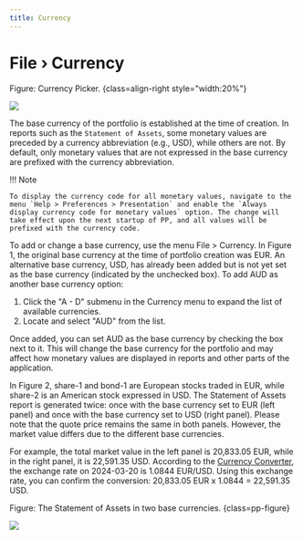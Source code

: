 ```yaml
---
title: Currency
---
```

# File &rsaquo; Currency

Figure: Currency Picker. {class=align-right style="width:20%"}

![](images/currency-picker.png)

The base currency of the portfolio is established at the time of creation. In reports such as the `Statement of Assets`, some monetary values are preceded by a currency abbreviation (e.g., USD), while others are not. By default, only monetary values that are not expressed in the base currency are prefixed with the currency abbreviation.

!!! Note

    To display the currency code for all monetary values, navigate to the menu `Help > Preferences > Presentation` and enable the `Always display currency code for monetary values` option. The change will take effect upon the next startup of PP, and all values will be prefixed with the currency code.

To add or change a base currency, use the menu File > Currency. In Figure 1, the original base currency at the time of portfolio creation was EUR. An alternative base currency, USD, has already been added but is not yet set as the base currency (indicated by the unchecked box). To add AUD as another base currency option:

1. Click the "A - D" submenu in the Currency menu to expand the list of available currencies.
2. Locate and select "AUD" from the list.

Once added, you can set AUD as the base currency by checking the box next to it. This will change the base currency for the portfolio and may affect how monetary values are displayed in reports and other parts of the application.

In Figure 2, share-1 and bond-1 are European stocks traded in EUR, while share-2 is an American stock expressed in USD. The Statement of Assets report is generated twice: once with the base currency set to EUR (left panel) and once with the base currency set to USD (right panel). Please note that the quote price remains the same in both panels. However, the market value differs due to the different base currencies.

For example, the total market value in the left panel is 20,833.05 EUR, while in the right panel, it is 22,591.35 USD. According to the [Currency Converter](../view/general-data/currencies.md), the exchange rate on 2024-03-20 is 1.0844 EUR/USD. Using this exchange rate, you can confirm the conversion: 20,833.05 EUR x 1.0844 = 22,591.35 USD.

Figure: The Statement of Assets in two base currencies. {class=pp-figure}

![](images/currency-different-base-currencies.svg)



